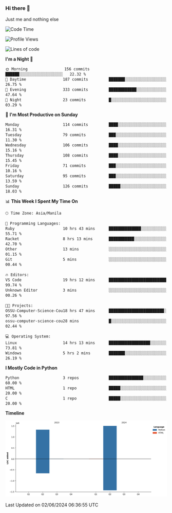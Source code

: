 ### Hi there 👋

Just me and nothing else


<!--START_SECTION:waka-->
![Code Time](http://img.shields.io/badge/Code%20Time-329%20hrs%2042%20mins-blue)

![Profile Views](http://img.shields.io/badge/Profile%20Views-25-blue)

![Lines of code](https://img.shields.io/badge/From%20Hello%20World%20I%27ve%20Written-2.8%20million%20lines%20of%20code-blue)

**I'm a Night 🦉** 

```text
🌞 Morning                156 commits         ██████░░░░░░░░░░░░░░░░░░░   22.32 % 
🌆 Daytime                187 commits         ███████░░░░░░░░░░░░░░░░░░   26.75 % 
🌃 Evening                333 commits         ████████████░░░░░░░░░░░░░   47.64 % 
🌙 Night                  23 commits          █░░░░░░░░░░░░░░░░░░░░░░░░   03.29 % 
```
📅 **I'm Most Productive on Sunday** 

```text
Monday                   114 commits         ████░░░░░░░░░░░░░░░░░░░░░   16.31 % 
Tuesday                  79 commits          ███░░░░░░░░░░░░░░░░░░░░░░   11.30 % 
Wednesday                106 commits         ████░░░░░░░░░░░░░░░░░░░░░   15.16 % 
Thursday                 108 commits         ████░░░░░░░░░░░░░░░░░░░░░   15.45 % 
Friday                   71 commits          ███░░░░░░░░░░░░░░░░░░░░░░   10.16 % 
Saturday                 95 commits          ███░░░░░░░░░░░░░░░░░░░░░░   13.59 % 
Sunday                   126 commits         █████░░░░░░░░░░░░░░░░░░░░   18.03 % 
```


📊 **This Week I Spent My Time On** 

```text
🕑︎ Time Zone: Asia/Manila

💬 Programming Languages: 
Ruby                     10 hrs 43 mins      ██████████████░░░░░░░░░░░   55.71 % 
Racket                   8 hrs 13 mins       ███████████░░░░░░░░░░░░░░   42.70 % 
Other                    13 mins             ░░░░░░░░░░░░░░░░░░░░░░░░░   01.15 % 
Git                      5 mins              ░░░░░░░░░░░░░░░░░░░░░░░░░   00.44 % 

🔥 Editors: 
VS Code                  19 hrs 12 mins      █████████████████████████   99.74 % 
Unknown Editor           3 mins              ░░░░░░░░░░░░░░░░░░░░░░░░░   00.26 % 

🐱‍💻 Projects: 
OSSU-Computer-Science-Cou18 hrs 47 mins      ████████████████████████░   97.56 % 
ossu-computer-science-cou28 mins             █░░░░░░░░░░░░░░░░░░░░░░░░   02.44 % 

💻 Operating System: 
Linux                    14 hrs 13 mins      ██████████████████░░░░░░░   73.81 % 
Windows                  5 hrs 2 mins        ███████░░░░░░░░░░░░░░░░░░   26.19 % 
```

**I Mostly Code in Python** 

```text
Python                   3 repos             ███████████████░░░░░░░░░░   60.00 % 
HTML                     1 repo              █████░░░░░░░░░░░░░░░░░░░░   20.00 % 
C                        1 repo              █████░░░░░░░░░░░░░░░░░░░░   20.00 % 
```



**Timeline**

![Lines of Code chart](https://raw.githubusercontent.com/brutist/brutist/main/assets/bar_graph.png)


 Last Updated on 02/06/2024 06:36:55 UTC
<!--END_SECTION:waka-->
